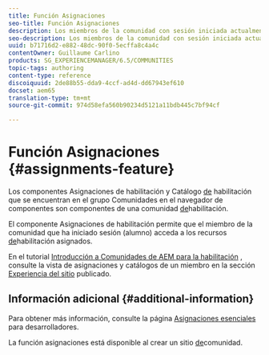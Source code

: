```yaml
---
title: Función Asignaciones
seo-title: Función Asignaciones
description: Los miembros de la comunidad con sesión iniciada actualmente pueden acceder a los recursos de habilitación asignados
seo-description: Los miembros de la comunidad con sesión iniciada actualmente pueden acceder a los recursos de habilitación asignados
uuid: b71716d2-e882-48dc-90f0-5ecffa8c4a4c
contentOwner: Guillaume Carlino
products: SG_EXPERIENCEMANAGER/6.5/COMMUNITIES
topic-tags: authoring
content-type: reference
discoiquuid: 2de88b55-dda9-4ccf-ad4d-dd67943ef610
docset: aem65
translation-type: tm+mt
source-git-commit: 974d58efa560b90234d5121a11bdb445c7bf94cf

---
```



# Función Asignaciones {#assignments-feature}

Los componentes Asignaciones de habilitación y Catálogo [de](/help/communities/catalog.md) habilitación que se encuentran en el grupo Comunidades en el navegador de componentes son componentes de una comunidad [de](/help/communities/overview.md#enablement-community)habilitación.

El componente Asignaciones de habilitación permite que el miembro de la comunidad que ha iniciado sesión (alumno) acceda a los recursos [de](/help/communities/resources.md)habilitación asignados.

En el tutorial [Introducción a Comunidades de AEM para la habilitación](/help/communities/getting-started-enablement.md) , consulte la vista de asignaciones y catálogos de un miembro en la sección [Experiencia del sitio](/help/communities/enablement-published-site.md) publicado.

## Información adicional {#additional-information}

Para obtener más información, consulte la página [Asignaciones esenciales](/help/communities/essentials-assignments.md) para desarrolladores.

La función [](/help/communities/functions.md#assignments-function) asignaciones está disponible al crear un sitio [de](/help/communities/sites-console.md)comunidad.
